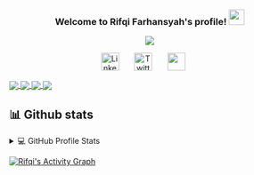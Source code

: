 <h3 align="center">
  Welcome to Rifqi Farhansyah's profile!
  <img src="https://media.giphy.com/media/hvRJCLFzcasrR4ia7z/giphy.gif" width="28">
</h3>

<!-- Typing SVG by DenverCoder1 - https://github.com/DenverCoder1/readme-typing-svg -->
<p align="center">
  <a href="https://github.com/DenverCoder1/readme-typing-svg"><img src="https://readme-typing-svg.demolab.com/?lines=Computer%20Science%20Student%20at%20ITB;Experienced%20in%20Research%20Project;3%2B%20years%20of%20coding%20experience;Always%20learning%20new%20things&font=Fira%20Code&center=true&width=440&height=45&color=#6BC71D&vCenter=true&size=22&pause=1000"></a>
</p>

<!-- Social icons section -->
<p align="center">
  <a href="https://www.linkedin.com/in/rifqifarhansyah/"><img width="32px" alt="Linkedin" title="Youtube" src="https://www.iconsdb.com/icons/preview/color/6BC71D/linkedin-3-xxl.png"/></a>
  &#8287;&#8287;&#8287;&#8287;&#8287;
  <a href="https://twitter.com/rifqifarha_"><img width="32px" alt="Twitter" title="Twitter" src="https://www.iconsdb.com/icons/preview/color/6BC71D/twitter-xxl.png"/></a>
  &#8287;&#8287;&#8287;&#8287;&#8287;
  <a href="https://discordapp.com/users/13521166_Mohammad Rifqi#9063" alt="Discord"><img width="32px" src="https://www.iconsdb.com/icons/preview/color/6BC71D/discord-2-xxl.png"/></a>
  &#8287;&#8287;&#8287;&#8287;&#8287;
</p>


<a href="https://github.com/rifqifarhansyah/FrontEndIntroduction">
  <img  align="center" src="https://github-readme-stats.vercel.app/api/pin/?username=rifqifarhansyah&repo=FrontEndIntroduction&theme=chartreuse-dark&show_owner=true" />
</a>
<a href="https://github.com/rifqifarhansyah/Algeo01-21086">
  <img  align="center" src="https://github-readme-stats.vercel.app/api/pin/?username=rifqifarhansyah&repo=Algeo01-21086&theme=chartreuse-dark&show_owner=true" />
</a>
<a href="https://github.com/rifqifarhansyah/Git-Introduction">
  <img  align="center" src="https://github-readme-stats.vercel.app/api/pin/?username=rifqifarhansyah&repo=Git-Introduction&theme=chartreuse-dark&show_owner=true" />
</a>
<a href="https://github.com/rifqifarhansyah/Milestone02_K02">
  <img  align="center" src="https://github-readme-stats.vercel.app/api/pin/?username=rifqifarhansyah&repo=Milestone02_K02&theme=chartreuse-dark&show_owner=true" />
</a>
</a>
<br/>

## 📊 Github stats
<details> 
  <summary>💻 GitHub Profile Stats</summary>
  <br/>
    <a href="https://github.com/anuraghazra/github-readme-stats"><img alt="rifqifarhansyah's Github Stats" src="https://github-readme-stats-dusky-eight.vercel.app/api/?username=rifqifarhansyah&show_icons=true&include_all_commits=true&count_private=true&theme=chartreuse-dark&hide_border=true&bg_color=1F222E&title_color=F85D7F&icon_color=F8D866" height="192px"/></a>
  <a href="https://github.com/anuraghazra/github-readme-stats"><img alt="rifqifarhansyah's Top Languages" src="https://github-readme-stats-dusky-eight.vercel.app/api/top-langs/?username=rifqifarhansyah&langs_count=8&layout=compact&theme=chartreuse-dark&hide_border=true&bg_color=1F222E&title_color=F85D7F&icon_color=F8D866&hide=Jupyter%20Notebook" height="192px"/></a>
  <br/>
  <a href="https://github.com/SonuKumar81800/">
  <img align="center" height="230px" src="https://github-readme-stats-dusky-eight.vercel.app/?user=rifqifarhansyah&theme=chartreuse-dark&layout=compact" alt="Rifqi Farhansyah" />  
  <img align="center" src="https://github-profile-trophy.vercel.app/?username=rifqifarhansyah&column=2&row=2&layout=compact&theme=darkhub&no-frame=true&no-bg=true"/>
</a>
<a href="https://github.com/SonuKumar81800/">
  <img align="center" height="280px" src="https://github-readme-stats-dusky-eight.vercel.app/graph?username=rifqifarhansyah&bg_color=000000&color=7ffe00&line=00adfe&point=7ffe00&area=true&custom_title=My%20Last%20Month%27s%20Statistics" alt="Rifqi Farhansyah" />  
  
</a>
  <b>Note:</b> Top languages is only a metric of the languages my public code consists of and doesn't reflect experience or skill level.
</details>

<a href="https://github.com/ashutosh00710/github-readme-activity-graph"><img alt="Rifqi's Activity Graph" src="https://readmeprofile.herokuapp.com/graph?username=rifqifarhansyah&theme=chartreuse-dark&hide_border=true" /></a>
<!--
**rifqifarhansyah/rifqifarhansyah** is a ✨ _special_ ✨ repository because its `README.md` (this file) appears on your GitHub profile.git 

Here are some ideas to get you started:

- 🔭 I’m currently working on ...
- 🌱 I’m currently learning ...
- 👯 I’m looking to collaborate on ...
- 🤔 I’m looking for help with ...
- 💬 Ask me about ...
- 📫 How to reach me: ...
- 😄 Pronouns: ...
- ⚡ Fun fact: ...
-->
